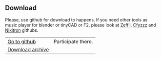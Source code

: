 ## Download

Please, use github for download to happens. If you need other tools as music player for blender or tinyCAD or F2, please look at <a href='https://github.com/zeffii'>Zeffii</a>, <a href='https://github.com/Cfyzzz'>Cfyzzz</a> and <a href='https://github.com/nortikin'>Nikitron</a> githubs.

<table class="sv_table">
  <tr>
    <td class="sv_table-elem">
        <a href="https://github.com/nortikin/sverchok/">
            Go to github</a></td>
    <td class="sv_table-elem">Participate there.</td>
  </tr>
  <tr>
    <td class="sv_table-elem">
        <a href="https://github.com/nortikin/sverchok/archive/master.zip">
            Download archive</a></td>
    <td class="sv_table-elem"></td>
  </tr>
</table>